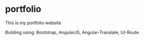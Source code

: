 # portfolio
This is my portfolio website

Building using: Bootstrap, AngularJS, Angular-Translate, UI-Route
